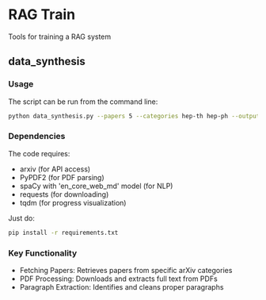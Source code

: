 # RAG Train

Tools for training a RAG system

## data_synthesis

### Usage

The script can be run from the command line:

```bash 
python data_synthesis.py --papers 5 --categories hep-th hep-ph --output results.json
```

### Dependencies

The code requires:

* arxiv (for API access)
* PyPDF2 (for PDF parsing)
* spaCy with 'en_core_web_md' model (for NLP)
* requests (for downloading)
* tqdm (for progress visualization)

Just do:

```bash 
pip install -r requirements.txt
```

### Key Functionality

* Fetching Papers: Retrieves papers from specific arXiv categories
* PDF Processing: Downloads and extracts full text from PDFs
* Paragraph Extraction: Identifies and cleans proper paragraphs
